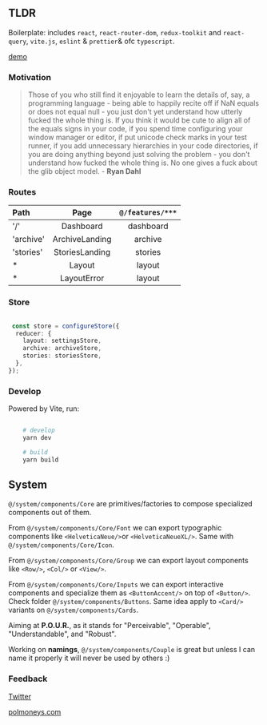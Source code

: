 ## TLDR

Boilerplate: includes `react`, `react-router-dom`, `redux-toolkit` and `react-query`, `vite.js`, `eslint` & `prettier`& ofc `typescript`. 

[demo](https://polmoneys.github.io/react-app/)

### Motivation 

> Those of you who still find it enjoyable to learn the details of, say, a programming language - being able to happily recite off if NaN equals or does not equal null - you just don't yet understand how utterly fucked the whole thing is. If you think it would be cute to align all of the equals signs in your code, if you spend time configuring your window manager or editor, if put unicode check marks in your test runner, if you add unnecessary hierarchies in your code directories, if you are doing anything beyond just solving the problem - you don't understand how fucked the whole thing is. No one gives a fuck about the glib object model. - **Ryan Dahl** 



### Routes

| Path      |    Page    | ```@/features/***```
| :-------------- | :-----------: | :-----------: | 
| '/'       |     Dashboard      |   dashboard      | 
| 'archive'       |     ArchiveLanding      |   archive      | 
| 'stories'       |     StoriesLanding      |   stories      | 
| *       |     Layout      |   layout      | 
| *       |     LayoutError      |   layout      | 


### Store

```ts

 const store = configureStore({
  reducer: {
    layout: settingsStore,
    archive: archiveStore,
    stories: storiesStore,
  },
});

```
### Develop

Powered by Vite, run:

```bash

    # develop
    yarn dev

    # build 
    yarn build
```

## System

```@/system/components/Core``` are primitives/factories to compose specialized components out of them. 

From ```@/system/components/Core/Font``` we can export typographic components like ```<HelveticaNeue/>```or ```<HelveticaNeueXL/>```. Same with ```@/system/components/Core/Icon```.

From ```@/system/components/Core/Group``` we can export layout components like ```<Row/>```, ```<Col/>```  or ```<View/>```.

From ```@/system/components/Core/Inputs``` we can export interactive components and specialize them as ```<ButtonAccent/>``` on top of ```<Button/>```. Check folder  ```@/system/components/Buttons```. 
Same idea apply to ```<Card/>``` variants on ```@/system/components/Cards```.

Aiming at **P.O.U.R.**, as it stands for "Perceivable", "Operable", "Understandable", and "Robust".

Working on **namings**, ```@/system/components/Couple``` is great but unless I can name it properly it will never be used by others :) 


### Feedback 


[Twitter](https://twitter.com/polmoneys)

[polmoneys.com](https://polmoneys.com)



